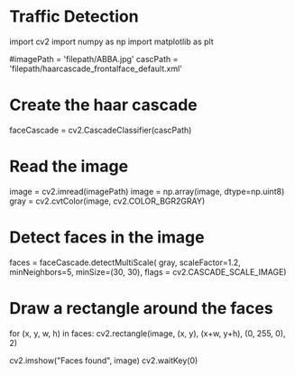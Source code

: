 # Traffic Detection
import cv2
import numpy as np
import matplotlib as plt


#imagePath = 'filepath/ABBA.jpg'
cascPath = 'filepath/haarcascade_frontalface_default.xml'
# Create the haar cascade
faceCascade = cv2.CascadeClassifier(cascPath)
# Read the image
image = cv2.imread(imagePath)
image = np.array(image, dtype=np.uint8)
gray = cv2.cvtColor(image, cv2.COLOR_BGR2GRAY)
# Detect faces in the image
faces = faceCascade.detectMultiScale(
    gray,
    scaleFactor=1.2,
    minNeighbors=5,
    minSize=(30, 30),
    flags = cv2.CASCADE_SCALE_IMAGE)

# Draw a rectangle around the faces
for (x, y, w, h) in faces:
    cv2.rectangle(image, (x, y), (x+w, y+h), (0, 255, 0), 2)


cv2.imshow("Faces found", image)
cv2.waitKey(0)
